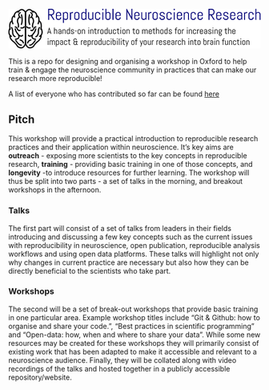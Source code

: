 ![Reproducible Neuroscience Research Oxford](./resources/logo.png)

This is a repo for designing and organising a workshop in Oxford to help train & engage the neuroscience community in practices that can make our research more reproducible!

A list of everyone who has contributed so far can be found [here](./attribution.md)

## Pitch
This workshop will provide a practical introduction to reproducible research practices and their application within neuroscience. It’s key aims are **outreach** - exposing more scientists to the key concepts in reproducible research, **training** - providing basic training in one of those concepts, and **longevity** -to introduce resources for further learning. The workshop will thus be split into two parts - a set of talks in the morning, and breakout workshops in the afternoon.

### Talks
The first part will consist of a set of talks from leaders in their fields introducing and discussing a few key concepts such as the current issues with reproducibility in neuroscience, open publication, reproducible analysis workflows and using open data platforms. These talks will highlight not only why changes in current practice are necessary but also how they can be directly beneficial to the scientists who take part.

### Workshops
The second will be a set of break-out workshops that provide basic training in one particular area. Example workshop titles include “Git & Github: how to organise and share your code.”, “Best practices in scientific programming” and “Open-data: how, when and where to share your data”. While some new resources may be created for these workshops they will primarily consist of existing work that has been adapted to make it accessible and relevant to a neuroscience audience. Finally, they will be collated along with video recordings of the talks and hosted together in a publicly accessible repository/website.
